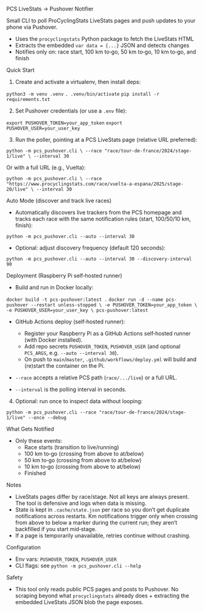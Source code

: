 PCS LiveStats → Pushover Notifier

Small CLI to poll ProCyclingStats LiveStats pages and push updates to your phone via Pushover.

- Uses the `procyclingstats` Python package to fetch the LiveStats HTML
- Extracts the embedded `var data = {...}` JSON and detects changes
- Notifies only on: race start, 100 km to‑go, 50 km to‑go, 10 km to‑go, and finish

Quick Start

1) Create and activate a virtualenv, then install deps:

`python3 -m venv .venv`
`. .venv/bin/activate`
`pip install -r requirements.txt`

2) Set Pushover credentials (or use a `.env` file):

`export PUSHOVER_TOKEN=your_app_token`
`export PUSHOVER_USER=your_user_key`

3) Run the poller, pointing at a PCS LiveStats page (relative URL preferred):

`python -m pcs_pushover.cli \
  --race "race/tour-de-france/2024/stage-1/live" \
  --interval 30`

Or with a full URL (e.g., Vuelta):

`python -m pcs_pushover.cli \
  --race "https://www.procyclingstats.com/race/vuelta-a-espana/2025/stage-20/live" \
  --interval 30`

Auto Mode (discover and track live races)

- Automatically discovers live trackers from the PCS homepage and tracks each race with the same notification rules (start, 100/50/10 km, finish):

`python -m pcs_pushover.cli --auto --interval 30`

- Optional: adjust discovery frequency (default 120 seconds):

`python -m pcs_pushover.cli --auto --interval 30 --discovery-interval 90`

Deployment (Raspberry Pi self‑hosted runner)

- Build and run in Docker locally:

`docker build -t pcs-pushover:latest .`
`docker run -d --name pcs-pushover --restart unless-stopped \
  -e PUSHOVER_TOKEN=your_app_token \
  -e PUSHOVER_USER=your_user_key \
  pcs-pushover:latest`

- GitHub Actions deploy (self‑hosted runner):
  - Register your Raspberry Pi as a GitHub Actions self‑hosted runner (with Docker installed).
  - Add repo secrets `PUSHOVER_TOKEN`, `PUSHOVER_USER` (and optional `PCS_ARGS`, e.g. `--auto --interval 30`).
  - On push to `main`/`master`, `.github/workflows/deploy.yml` will build and (re)start the container on the Pi.


- `--race` accepts a relative PCS path (`race/.../live`) or a full URL.
- `--interval` is the polling interval in seconds.

4) Optional: run once to inspect data without looping:

`python -m pcs_pushover.cli --race "race/tour-de-france/2024/stage-1/live" --once --debug`

What Gets Notified

- Only these events:
  - Race starts (transition to live/running)
  - 100 km to‑go (crossing from above to at/below)
  - 50 km to‑go (crossing from above to at/below)
  - 10 km to‑go (crossing from above to at/below)
  - Finished

Notes

- LiveStats pages differ by race/stage. Not all keys are always present. The tool is defensive and logs when data is missing.
- State is kept in `.cache/state.json` per race so you don’t get duplicate notifications across restarts. Km notifications trigger only when crossing from above to below a marker during the current run; they aren’t backfilled if you start mid‑stage.
- If a page is temporarily unavailable, retries continue without crashing.

Configuration

- Env vars: `PUSHOVER_TOKEN`, `PUSHOVER_USER`
- CLI flags: see `python -m pcs_pushover.cli --help`

Safety

- This tool only reads public PCS pages and posts to Pushover. No scraping beyond what `procyclingstats` already does + extracting the embedded LiveStats JSON blob the page exposes.

